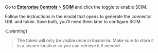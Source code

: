 Go to [**Enterprise Controls** > **SCIM**](https://app.insomnia.rest/app/enterprise/scim) and click the toggle to enable SCIM.

Follow the instructions in the modal that opens to generate the connector URL and token. Save both, you'll need them later to configure SCIM.

{:.warning}
> The token will only be visible once in Insomnia. Make sure to store it in a secure location so you can retrieve it if needed.

